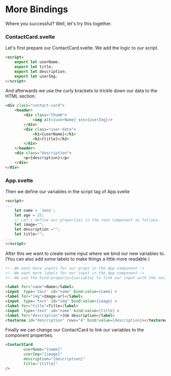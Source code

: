 # More Bindings

Where you successful? Well, let's try this together. 

### ContactCard.svelte

Let's first prepare our ContactCard.svelte. We add the logic to our script.

```html
<script>
    export let userName;
    export let title;
    export let description;
    export let userImg;
</script>
```

And afterwards we use the curly brackets to trickle down our data to the HTML section.

```html
<div class="contact-card">
    <header>
        <div class="thumb">
            <img alt={userName} src={userImg}/>
        </div>
        <div class="user-data">
            <h1>{userName}</h1>
            <h2>{title}</h2>
        </div>
    </header>
    <div class="description">
        <p>{description}</p>
    </div>
</div>
```

### App.svelte

Then we define our variables in the script tag of App.svelte

```html
<script>
...
    let name = 'Jens';
    let age = 25;
    // Let's define our properties in the root component as follows.
    let image="";
    let description ="";
    let title="";
...
</script>
```

After this we want to create some input where we bind our new variables to. (You can also add some labels to make things a little more readable )
```Html
<!--We want more inputs for our props in the App component-->
<!--We want more labels for our input in the App component-->
<!--We use the bind:property={variable} to link our input with the variable-->

<label for="name">Name</label>
<input  type='text' id="name" bind:value={name} >
<label for="img">Image-url</label>
<input  type='text' id="img" bind:value={image} >
<label for="title">Title</label>
<input  type='text' id="name" bind:value={title} >
<label for="description">Job description</label>
<textarea id="description" rows="4" bind:value={description}></textarea>
```

Finally we can change our ContactCard to link our variables to the component properties.

```html
<ContactCard
        userName="{name}"
        userImg="{image}"
        description="{description}"
        title="{title}"
/>
```

